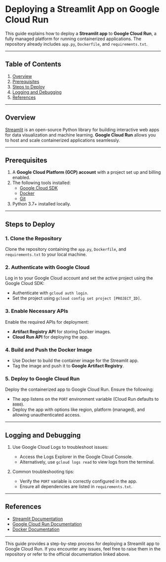 # **Deploying a Streamlit App on Google Cloud Run**

This guide explains how to deploy a **Streamlit app** to **Google Cloud Run**, a fully managed platform for running containerized applications. The repository already includes `app.py`, `Dockerfile`, and `requirements.txt`.

---

## **Table of Contents**
1. [Overview](#overview)
2. [Prerequisites](#prerequisites)
3. [Steps to Deploy](#steps-to-deploy)
4. [Logging and Debugging](#logging-and-debugging)
5. [References](#references)

---

## **Overview**
[Streamlit](https://streamlit.io/) is an open-source Python library for building interactive web apps for data visualization and machine learning. **Google Cloud Run** allows you to host and scale containerized applications seamlessly.

---

## **Prerequisites**
1. A **Google Cloud Platform (GCP) account** with a project set up and billing enabled.
2. The following tools installed:
   - [Google Cloud SDK](https://cloud.google.com/sdk/docs/install)
   - [Docker](https://docs.docker.com/get-docker/)
   - [Git](https://git-scm.com/)
3. Python 3.7+ installed locally.

---

## **Steps to Deploy**

### 1. **Clone the Repository**
Clone the repository containing the `app.py`, `Dockerfile`, and `requirements.txt` to your local machine.

### 2. **Authenticate with Google Cloud**
Log in to your Google Cloud account and set the active project using the Google Cloud SDK:
- Authenticate with `gcloud auth login`.
- Set the project using `gcloud config set project [PROJECT_ID]`.

### 3. **Enable Necessary APIs**
Enable the required APIs for deployment:
- **Artifact Registry API** for storing Docker images.
- **Cloud Run API** for deploying the app.

### 4. **Build and Push the Docker Image**
- Use Docker to build the container image for the Streamlit app.
- Tag the image and push it to **Google Artifact Registry**.

### 5. **Deploy to Google Cloud Run**
Deploy the containerized app to Google Cloud Run. Ensure the following:
- The app listens on the `PORT` environment variable (Cloud Run defaults to `8080`).
- Deploy the app with options like region, platform (managed), and allowing unauthenticated access.

---

## **Logging and Debugging**
1. Use Google Cloud Logs to troubleshoot issues:
   - Access the Logs Explorer in the Google Cloud Console.
   - Alternatively, use `gcloud logs read` to view logs from the terminal.

2. Common troubleshooting tips:
   - Verify the `PORT` variable is correctly configured in the app.
   - Ensure all dependencies are listed in `requirements.txt`.

---

## **References**
- [Streamlit Documentation](https://docs.streamlit.io/)
- [Google Cloud Run Documentation](https://cloud.google.com/run/docs)
- [Docker Documentation](https://docs.docker.com/)

---

This guide provides a step-by-step process for deploying a Streamlit app to Google Cloud Run. If you encounter any issues, feel free to raise them in the repository or refer to the official documentation linked above.
